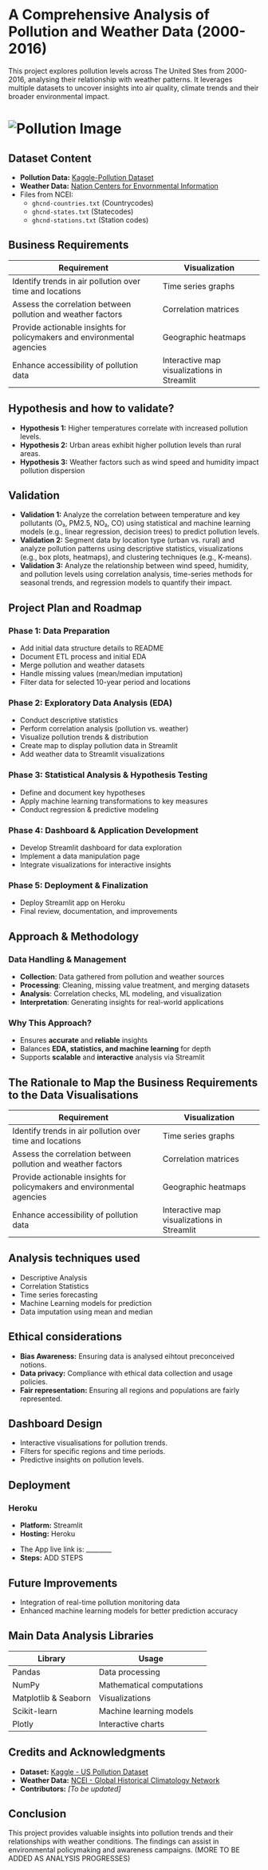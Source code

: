 # A Comprehensive Analysis of Pollution and Weather Data (2000-2016)

This project explores pollution levels across The United Stes from 2000-2016, analysing their relationship with weather patterns. It leverages multiple datasets to uncover insights into air quality, climate trends and their broader environmental impact. 

# ![Pollution Image](https://cms.accuweather.com/wp-content/uploads/2020/02/cropped-city-under-a-cloudy-sky-2771744.jpg)


## Dataset Content

* **Pollution Data:** [Kaggle-Pollution Dataset](https://www.kaggle.com/datasets/sogun3/uspollution) 
* **Weather Data:** [Nation Centers for Envornmental Information](<https://www.ncei.noaa.gov/pub/data/ghcn/daily/by_year/>)
* Files from NCEI: 
   -  `ghcnd-countries.txt` (Countrycodes)
   -  `ghcnd-states.txt` (Statecodes)
   -  `ghcnd-stations.txt` (Station codes)


## Business Requirements
| Requirement | Visualization |
|------------|--------------|
| Identify trends in air pollution over time and locations | Time series graphs |
| Assess the correlation between pollution and weather factors | Correlation matrices |
| Provide actionable insights for policymakers and environmental agencies | Geographic heatmaps |
| Enhance accessibility of pollution data | Interactive map visualizations in Streamlit |


## Hypothesis and how to validate?
- **Hypothesis 1:** Higher temperatures correlate with increased pollution levels. 
- **Hypothesis 2:** Urban areas exhibit higher pollution levels than rural areas. 
- **Hypothesis 3:** Weather factors such as wind speed and humidity impact pollution dispersion

## Validation 
- **Validation 1:** Analyze the correlation between temperature and key pollutants (O₃, PM2.5, NO₂, CO) using statistical and machine learning models (e.g., linear regression, decision trees) to predict pollution levels.
- **Validation 2:** Segment data by location type (urban vs. rural) and analyze pollution patterns using descriptive statistics, visualizations (e.g., box plots, heatmaps), and clustering techniques (e.g., K-means).
- **Validation 3:** Analyze the relationship between wind speed, humidity, and pollution levels using correlation analysis, time-series methods for seasonal trends, and regression models to quantify their impact.

## Project Plan and Roadmap  

### **Phase 1: Data Preparation**
- Add initial data structure details to README  
- Document ETL process and initial EDA  
- Merge pollution and weather datasets  
- Handle missing values (mean/median imputation)  
- Filter data for selected 10-year period and locations  

### **Phase 2: Exploratory Data Analysis (EDA)**
- Conduct descriptive statistics  
- Perform correlation analysis (pollution vs. weather)  
- Visualize pollution trends & distribution  
- Create map to display pollution data in Streamlit  
- Add weather data to Streamlit visualizations  

### **Phase 3: Statistical Analysis & Hypothesis Testing**
- Define and document key hypotheses  
- Apply machine learning transformations to key measures  
- Conduct regression & predictive modeling  

### **Phase 4: Dashboard & Application Development**
- Develop Streamlit dashboard for data exploration  
- Implement a data manipulation page  
- Integrate visualizations for interactive insights  

### **Phase 5: Deployment & Finalization**
- Deploy Streamlit app on Heroku  
- Final review, documentation, and improvements  

## **Approach & Methodology**

### **Data Handling & Management**
- **Collection**: Data gathered from pollution and weather sources  
- **Processing**: Cleaning, missing value treatment, and merging datasets  
- **Analysis**: Correlation checks, ML modeling, and visualization  
- **Interpretation**: Generating insights for real-world applications  

### **Why This Approach?**
- Ensures **accurate** and **reliable** insights  
- Balances **EDA, statistics, and machine learning** for depth  
- Supports **scalable** and **interactive** analysis via Streamlit  


## The Rationale to Map the Business Requirements to the Data Visualisations

| Requirement | Visualization |  
|------------|--------------|  
| Identify trends in air pollution over time and locations | Time series graphs |  
| Assess the correlation between pollution and weather factors | Correlation matrices |  
| Provide actionable insights for policymakers and environmental agencies | Geographic heatmaps |  
| Enhance accessibility of pollution data | Interactive map visualizations in Streamlit |  


## Analysis techniques used
- Descriptive Analysis 
- Correlation Statistics 
- Time series forecasting 
- Machine Learning models for prediction 
- Data imputation using mean and median


## Ethical considerations
* **Bias Awareness:** Ensuring data is analysed eihtout preconceived notions. 
* **Data privacy:** Compliance with ethical data collection and usage policies. 
* **Fair representation:** Ensuring all regions and populations are fairly represented. 

## Dashboard Design
- Interactive visualisations for pollution trends.
- Filters for specific regions and time periods. 
- Predictive insights on pollution levels.

## Deployment
### Heroku
- **Platform:** Streamlit
- **Hosting:** Heroku 

* The App live link is: ________ 
* **Steps:** ADD STEPS 

## Future Improvements 
- Integration of real-time pollution monitoring data
- Enhanced machine learning models for better prediction accuracy

## Main Data Analysis Libraries
| Library | Usage |
|---------|------|
| Pandas | Data processing |
| NumPy | Mathematical computations |
| Matplotlib & Seaborn | Visualizations |
| Scikit-learn | Machine learning models |
| Plotly | Interactive charts |


## Credits and Acknowledgments 
 - **Dataset:** [Kaggle - US Pollution Dataset](https://www.kaggle.com/datasets/sogun3/uspollution)
- **Weather Data:** [NCEI - Global Historical Climatology Network](https://www.ncei.noaa.gov/pub/data/ghcn/daily/by_year/)
- **Contributors:** *[To be updated]*


## Conclusion 
This project provides valuable insights into pollution trends and their relationships with weather conditions. The findings can assist in environmental policymaking and awareness campaigns. 
(MORE TO BE ADDED AS ANALYSIS PROGRESSES)